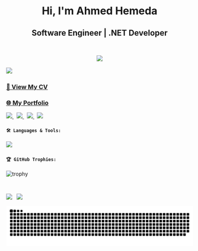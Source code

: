 <h1 align="center">Hi, I'm Ahmed Hemeda</h1>

<h2 align="center">Software Engineer | .NET Developer</h2>
<br>

  <p align="center">
    <a href="https://www.google.com.eg/search?q=A-Hemeda"> <!-- Google Me -->
      <img src="https://readme-typing-svg.herokuapp.com/?lines=Follow%20to%20get%20New%20Updates&font=Bold%20Code&center=true&color=30F050&pause=2000">
    </a>
  </p>

  <p align="left">
      <img src="https://komarev.com/ghpvc/?username=a-hemeda&style=flat&color=4010B0"/> <!-- Profile Views -->
  </p>

### [📄 View My CV](https://drive.google.com/file/d/1W272WvN9JqHiff2Bvp5UbXC-m9BobH16/view?usp=drivesdk)

### [🌐 My Portfolio](https://a-hemeda.github.io/Portfolio/)

  <p align="left">
    <a href="mailto:7hemeda@gmail.com"> <!-- Gmail -->
      <img src="https://upload.wikimedia.org/wikipedia/commons/thumb/7/7e/Gmail_icon_%282020%29.svg/2560px-Gmail_icon_%282020%29.svg.png" height="45"/>
    </a> &nbsp;
    <a href="https://www.linkedin.com/in/a-hemeda"> <!-- LinkedIn Profile -->
      <img src="https://upload.wikimedia.org/wikipedia/commons/thumb/c/ca/LinkedIn_logo_initials.png/960px-LinkedIn_logo_initials.png" height="45"/>
    </a> &nbsp;
    <a href="https://codeforces.com/profile/11Hemeda"> <!-- Codeforces Profile -->
      <img src="https://cdn.iconscout.com/icon/free/png-256/free-code-forces-logo-icon-svg-download-png-2944796.png" height="45"/>
    </a> &nbsp;
    <a href="https://leetcode.com/u/A-Hemeda/"> <!-- LeetCode Profile -->
      <img src="https://leetcode.com/static/images/LeetCode_logo_rvs.png" height="45"/>
    </a>
  </p>

#### `🛠️ Languages & Tools: `

  <p align="left">
    <img src="https://go-skill-icons.vercel.app/api/icons?i=cpp,cs,dotnet,postman,swagger,sqlserver,redis,git,html,css,js,docker"/>
  </p>

#### `🏆 GitHub Trophies: `
  <p align="left">
  
  ![trophy](https://github-profile-trophy-ahmed.vercel.app/?username=A-Hemeda&theme=onestar&no-bg=true&no-frame=true&row=1&column=7)
  </div>
<br>

  <p align="left">
    <!-- <img src="https://github-readme-stats.vercel.app/api?username=a-hemeda&show_icons=true&theme=highcontrast" height="125"/> &nbsp; <!-- GitHub Stats -->
    <img src="https://github-readme-stats.vercel.app/api/top-langs?username=a-hemeda&layout=compact&langs_count=6&theme=highcontrast" height="125"/> &nbsp; <!-- Most Used Languages -->
    <img src="https://streak-stats.demolab.com/?user=a-hemeda&theme=highcontrast" height="125"/> <!-- GitHub Streak -->
  </p>

  <p align="left">
    <img src="https://raw.githubusercontent.com/platane/snk/output/github-contribution-grid-snake-dark.svg"> <!-- Snake -->
  </p>
